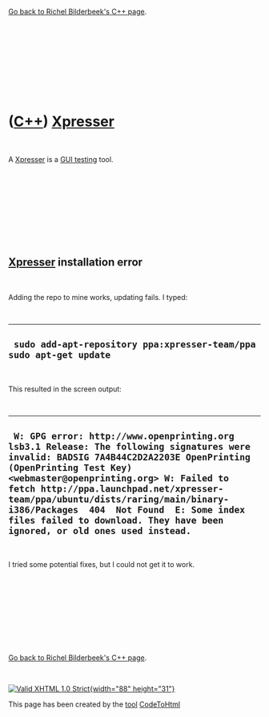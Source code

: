 

[Go back to Richel Bilderbeek's C++ page](Cpp.htm).

 

 

 

 

 

([C++](Cpp.htm)) [Xpresser](CppXpresser.htm)
============================================

 

A [Xpresser](CppXpresser.htm) is a [GUI testing](CppGuiTest.htm) tool.

 

 

 

 

 

[Xpresser](CppXpresser.htm) installation error
----------------------------------------------

 

Adding the repo to mine works, updating fails. I typed:

 

  ----------------------------------------------------------------------
  ` sudo add-apt-repository ppa:xpresser-team/ppa sudo apt-get update`
  ----------------------------------------------------------------------

 

This resulted in the screen output:

 

  ----------------------------------------------------------------------------------------------------------------------------------------------------------------------------------------------------------------------------------------------------------------------------------------------------------------------------------------------------------------------------------------------------------------------
  ` W: GPG error: http://www.openprinting.org lsb3.1 Release: The following signatures were invalid: BADSIG 7A4B44C2D2A2203E OpenPrinting (OpenPrinting Test Key) <webmaster@openprinting.org> W: Failed to fetch http://ppa.launchpad.net/xpresser-team/ppa/ubuntu/dists/raring/main/binary-i386/Packages  404  Not Found  E: Some index files failed to download. They have been ignored, or old ones used instead.`
  ----------------------------------------------------------------------------------------------------------------------------------------------------------------------------------------------------------------------------------------------------------------------------------------------------------------------------------------------------------------------------------------------------------------------

 

I tried some potential fixes, but I could not get it to work.

 

 

 

 

 

[Go back to Richel Bilderbeek's C++ page](Cpp.htm).



 

[![Valid XHTML 1.0 Strict](valid-xhtml10.png){width="88"
height="31"}](http://validator.w3.org/check?uri=referer)

This page has been created by the [tool](Tools.htm)
[CodeToHtml](ToolCodeToHtml.htm)
